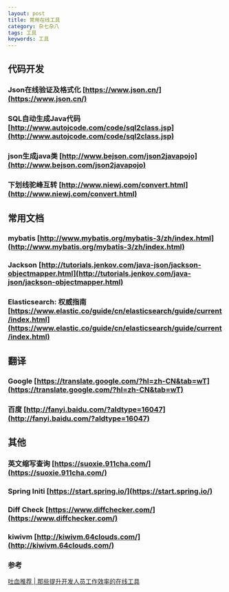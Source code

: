 ```yaml
---
layout: post
title: 常用在线工具
category: 杂七杂八
tags: 工具
keywords: 工具
---
```



## 代码开发

### Json在线验证及格式化 [https://www.json.cn/](https://www.json.cn/)
### SQL自动生成Java代码 [http://www.autojcode.com/code/sql2class.jsp](http://www.autojcode.com/code/sql2class.jsp)
### json生成java类 [http://www.bejson.com/json2javapojo](http://www.bejson.com/json2javapojo)
### 下划线驼峰互转 [http://www.niewj.com/convert.html](http://www.niewj.com/convert.html)


## 常用文档
### mybatis [http://www.mybatis.org/mybatis-3/zh/index.html](http://www.mybatis.org/mybatis-3/zh/index.html)
### Jackson [http://tutorials.jenkov.com/java-json/jackson-objectmapper.html](http://tutorials.jenkov.com/java-json/jackson-objectmapper.html)
### Elasticsearch: 权威指南 [https://www.elastic.co/guide/cn/elasticsearch/guide/current/index.html](https://www.elastic.co/guide/cn/elasticsearch/guide/current/index.html)

## 翻译
### Google [https://translate.google.com/?hl=zh-CN&tab=wT](https://translate.google.com/?hl=zh-CN&tab=wT)
### 百度 [http://fanyi.baidu.com/?aldtype=16047](http://fanyi.baidu.com/?aldtype=16047)

## 其他
### 英文缩写查询 [https://suoxie.911cha.com/](https://suoxie.911cha.com/)
### Spring Initi [https://start.spring.io/](https://start.spring.io/)
### Diff Check [https://www.diffchecker.com/](https://www.diffchecker.com/)
### kiwivm [http://kiwivm.64clouds.com/](http://kiwivm.64clouds.com/)


### 参考
[吐血推荐 | 那些提升开发人员工作效率的在线工具](https://mp.weixin.qq.com/s/msujU6YzDtPgHY1ttTRjQg)
